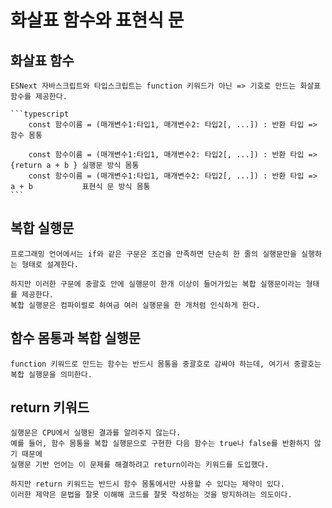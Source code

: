 # 화살표 함수와 표현식 문

## 화살표 함수

    ESNext 자바스크립트와 타입스크립트는 function 키워드가 아닌 => 기호로 만드는 화살표 함수를 제공한다.

    ```typescript
        const 함수이름 = (매개변수1:타입1, 매개변수2: 타입2[, ...]) : 반환 타입 => 함수 몸통

        const 함수이름 = (매개변수1:타입1, 매개변수2: 타입2[, ...]) : 반환 타입 => {return a + b } 실행문 방식 몸통
        const 함수이름 = (매개변수1:타입1, 매개변수2: 타입2[, ...]) : 반환 타입 => a + b           표현식 문 방식 몸통
    ```

## 복합 실행문

    프로그래밍 언어에서는 if와 같은 구문은 조건을 만족하면 단순히 한 줄의 실행문만을 실행하는 형태로 설계한다.

    하지만 이러한 구문에 중괄호 안에 실행문이 한개 이상이 들어가있는 복합 실행문이라는 형태를 제공한다.
    복합 실행문은 컴파이럴로 하여금 여러 실행문을 한 개처럼 인식하게 한다.

## 함수 몸통과 복합 실행문

    function 키워드로 만드는 함수는 반드시 몸통을 중괄호로 감싸야 하는데, 여기서 중괄호는 복합 실행문을 의미한다.

## return 키워드

    실행문은 CPU에서 실행된 결과를 알려주지 않는다.
    예를 들어, 함수 몸통을 복합 실행문으로 구현한 다음 함수는 true나 false를 반환하지 않기 때문에
    실행문 기반 언어는 이 문제를 해결하려고 return이라는 키워드를 도입했다.

    하지만 return 키워드는 반드시 함수 몸통에서만 사용할 수 있다는 제약이 있다.
    이러한 제약은 문법을 잘못 이해해 코드를 잘못 작성하는 것을 방지하려는 의도이다.
